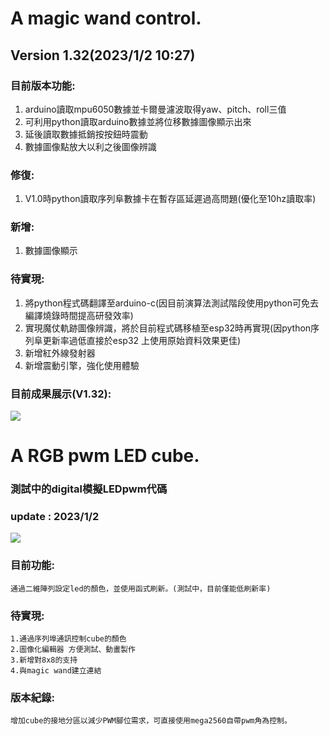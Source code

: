 # A magic wand control.
## **Version 1.32(2023/1/2 10:27)**
### 目前版本功能:
1. arduino讀取mpu6050數據並卡爾曼濾波取得yaw、pitch、roll三值
2. 可利用python讀取arduino數據並將位移數據圖像顯示出來
3. 延後讀取數據抵銷按按鈕時震動
4. 數據圖像點放大以利之後圖像辨識
### 修復: 
1. V1.0時python讀取序列阜數據卡在暫存區延遲過高問題(優化至10hz讀取率)
### 新增:
1. 數據圖像顯示
### 待實現:
1. 將python程式碼翻譯至arduino-c(因目前演算法測試階段使用python可免去編譯燒錄時間提高研發效率)
2. 實現魔仗軌跡圖像辨識，將於目前程式碼移植至esp32時再實現(因python序列阜更新率過低直接於esp32
上使用原始資料效果更佳)
3. 新增紅外線發射器
4. 新增震動引擎，強化使用體驗
### 目前成果展示(V1.32):
[![](https://img.onl/L12P2h)](https://photos.app.goo.gl/5FmcTnXPaZoideAj7)
# A RGB pwm LED cube.
### **測試中的digital模擬LEDpwm代碼**
### update : 2023/1/2

[![](https://img.shields.io/badge/CubeDrive0.2.st.ino-Debug-red)](https://github.com/samjocker/Magic_wandXLED_cube/blob/main/RGBLED-Cube%208%C2%B3/cubedrive0.2.st.ino)

### 目前功能:
    通過二維陣列設定led的顏色，並使用函式刷新。(測試中，目前僅能低刷新率)

### 待實現:
    1.通過序列埠通訊控制cube的顏色
    2.圖像化編輯器 方便測試、動畫製作
    3.新增對8x8的支持
    4.與magic wand建立連結
### 版本紀錄:
    增加cube的接地分區以減少PWM腳位需求，可直接使用mega2560自帶pwm角為控制。
